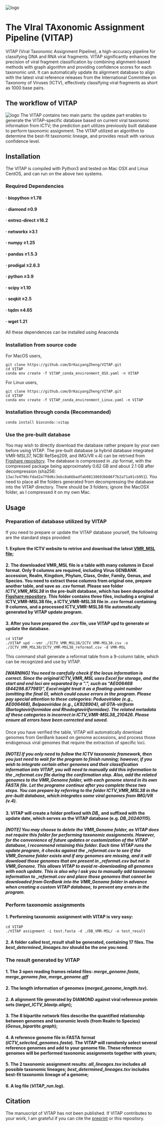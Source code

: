 ![logo](/images/logo.png)
# **The VIral TAxonomic Assignment Pipeline (VITAP)**
VITAP (Viral Taxonomic Assignment Pipeline), a high-accuracy pipeline for classifying DNA and RNA viral fragments. VITAP significantly enhances the precision of viral fragment classification by combining alignment-based methods with graph algorithm and providing confidence scores for each taxonomic unit. It can automatically update its alignment database to align with the latest viral reference releases from the International Committee on Taxonomy of Viruses (ICTV), effectively classifying viral fragments as short as 1000 base pairs.
## The workflow of VITAP
![logo](/images/workflow.png)
The VITAP contains two main parts: the update part enables to generate the VITAP-specific database based on current viral taxonomic information from ICTV; the prediction part utilizes previously built database to perform taxonomic assignment. The VITAP utilized an algorithm to determine the best-fit taxonomic lineage, and provides result with various confidence level.
## Installation
The VITAP is compiled with Python3 and tested on Mac OSX and Linux CentOS, and can run on the above two systems.
### Required Dependencies
####   · biopython  ≥1.78
####   · diamond  ≥0.9
####   · entrez-direct  ≥16.2
####   · networkx  ≥3.1
####   · numpy  ≥1.25
####   · pandas  ≥1.5.3
####   · prodigal  ≥2.6.3
####   · python  ≥3.9
####   · scipy  ≥1.10
####   · seqkit  ≥2.5
####   · tqdm  ≥4.65
####   · wget  1.21
All these dependences can be installed using Anaconda
### Installation from source code
For MacOS users,
```
git clone https://github.com/DrKaiyangZheng/VITAP.git
cd VITAP
conda env create -f VITAP_conda_environment_OSX.yaml -n VITAP
```
For Linux users,
```
git clone https://github.com/DrKaiyangZheng/VITAP.git
cd VITAP
conda env create -f VITAP_conda_environment_Linux.yaml -n VITAP
```
### Installation through conda (Recommanded)
```
conda install bioconda::vitap
```
### Use the pre-built database
You may wish to directly download the database rather prepare by your own before using VITAP. The pre-built database (a hybrid database integrated VMR-MSL37, NCBI RefSeq209, and IMG/VR v.4) can be retrived from [Figshare repository]([https://doi.org/10.6084/m9.figshare.25426159.v2]). The database is compressed in *.zip* format, with the compressed package being approximately 0.62 GB and about 2.1 GB after decompression (sha256: `13ac7e4790cfdad2a7f0d6c3ebc8a66badfab98138693bb86f7b2a71a91cb951`). You need to place all the folders generated from decompressing the database into the VITAP directory. There should be 3 folders; ignore the MacOSX folder, as I compressed it on my own Mac.
## Usage
### Preparation of database utilized by VITAP
If you need to prepare or update the VITAP database yourself, the following are the standard steps provided:
#### 1. Explore the ICTV website to retrive and download the latest [VMR_MSL file](https://ictv.global/msl);
#### 2. The downloaded VMR_MSL file is a table with many columns in Excel format. Only **9** columns are required, including **Virus GENBANK accession**,	**Realm**,	**Kingdom**,	**Phylum**,	**Class**,	**Order**,	**Family**,	**Genus**, and	**Species**. You need to extract these columns from original one, prepare another table, and save as *.csv* format. Please see folder *ICTV_VMR_MSL38* in the pre-built database, which has been deposited at [Figshare repository](https://doi.org/10.6084/m9.figshare.25426159.v1). This folder contains three files, including a original ICTV_VMR-MSL38 file, a ICTV_VMR-MSL38 file in *.csv* format containing **9** columns, and a processed ICTV_VMR-MSL38 file automatically generated by VITAP update program. 
#### 3. After you have prepared the *.csv* file, use **VITAP upd** to generate or update the database.
```
cd VITAP
./VITAP upd --vmr ./ICTV_VMR_MSL38/ICTV_VMR-MSL38.csv -o ./ICTV_VMR_MSL38/ICTV_VMR-MSL38_reformat.csv -d VMR-MSL
```
This command shall generate a reformat table from a 9-column table, which can be recognized and use by VITAP.
##### **[WARNING]** You need to carefully check if the locus information is correct. Since the original ICTV_VMR_MSL uses Excel for storage, and the start and end loci are separated by a ".", such as “AE006468 (844298.877981)”, Excel might treat it as a floating-point number (omitting the final 0), which could cause errors in the program. Please pay special attention to these categories: Peduoviridae (e.g., AE006468), Belpaoviridae (e.g., LK928904), all GTA-viriform (Bartogtaviriformidae and Rhodogtaviriformidae). The related metadata of these categories is incorrect in ICTV_VMR-MSL38_210426. Please ensure all errors have been corrected and saved.
Once you have verified the table, VITAP will automatically download genomes from GenBank based on genome accessions, and process those endogenous viral genomes that require the extraction of specific loci.
##### **[NOTE]** If you only need to follow the ICTV taxonomic framework, then you just need to wait for the program to finish running; however, if you wish to integrate certain other genomes and their classification information into VITAP, you will need to manually add this information to the *_reformat.csv* file during the confirmation step. Also, add the related genomes to the *VMR_Genome* folder, with each genome stored in its own FASTA file. Let the programe continue after you complete these two steps. You can prepare by referring to the folder *ICTV_VMR_MSL38* in the pre-built database, which integrates some viral genomes from IMG/VR (v.4).
#### 3. VITAP will create a folder prefixed with *DB_* and suffixed with the update date, which serves as the VITAP database (e.g. *DB_20240115*).
##### **[NOTE]** You may choose to delete the *VMR_Genome* folder, as VITAP does not require this folder for performing taxonomic assignments. However, for the convenience of future updates or customization of the VITAP database, I recommend retaining this folder. Each time VITAP runs the update program, it checks against the *_reformat.csv* to see if the *VMR_Genome* folder exists and if any genomes are missing, and it will download those genomes that are present in *_reformat.csv* but not in *VMR_Genome*. This allows VITAP to avoid re-downloading all genomes with each update. This is also why I ask you to manually add taxonomic information to *_reformat.csv* and place those genomes that cannot be downloaded from GenBank into the VMR_Genome folder in advance when creating a custom VITAP database, to prevent any errors in the program.
### Perform taxonomic assignments
#### 1. Performing taxonomic assignment with VITAP is very easy:
```
cd VITAP
./VITAP assignment -i test.fasta -d ./DB_VMR-MSL/ -o test_result
```
#### 2. A folder called *test_result* shall be generated, containing 17 files. The *best_determined_lineages.tsv* should be the one you need.
### The result generated by VITAP
#### 1. The 3 open reading frames related files: *merge_genome.fasta*, *merge_genome.faa*, *merge_genome.gff*
#### 2. The length information of genomes (*merged_genome_length.tsv*).
#### 2. A alignment file generated by DIAMOND against viral reference protein sets (*target_ICTV_blastp.align*);
#### 3. The 8 bipartite network files describe the quantified relationship between genomes and taxonomic levels (from Realm to Species)(*Genus_bipartite.graph*);
#### 4. A reference genome file in FASTA format (*ICTV_selected_genomes.fasta*). The VITAP will ramdomly select several reference genomes and add to your genome file. These reference genomes will be performed taxonomic assignments together with yours;
#### 5. The 2 taxonomic assignment results: *all_lineages.tsv* includes all possible taxonomic lineages; *best_determined_lineages.tsv* includes best-fit taxonomic lineage of a genome;
#### 6. A log file (*VITAP_run.log*).
## Citation
The manuscript of VITAP has not been published. If VITAP contributes to your work, I am grateful if you can cite the [preprint](https://doi.org/10.21203/rs.3.rs-4406120/v1) or this repository.


